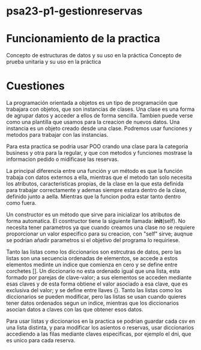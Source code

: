 # psa23-p1-gestionreservas

# Funcionamiento de la practica
Concepto de estructuras de datos y su uso en la práctica
Concepto de prueba unitaria y su uso en la práctica
# Cuestiones
La programación orientada a objetos es un tipo de programación que trabajara con objetos, que son instancias de clases.
Una clase es una forma de agrupar datos y acceder a ellos de forma sencilla. Tambien puede verse como una plantilla que usamos para la creacion de nuevos datos.
Una instancia es un objeto creado desde una clase.
Podremos usar funciones y metodos para trabajar con las instancias.

Para esta practica se podria usar POO crando una clase para la categoria business y otra para la regular, y que con metodos y funciones mostrase la informacion pedido o midificase las reservas.

La principal diferencia entre una función y un método es que la función trabaja con datos externos a ella, mientras que el metodo tan solo necesita los atributos, caracteristicas propias, de la clase en la que esta definida para trabajar correctamente y ademas siempre estara dentro de la clase, definido junto a aella. Mientras que la funcion podra estar tanto dentro como fuera.

Un constructor es un método que sirve para inicializar los atributos de forma automatica. El cosntructor tiene la siguiente llamada: __init__(self). 
No necesita tener parametros ya que cuando creamos una clase no se requiere proporcionar un valor especifico para su creacion, con "self" sirve; auqnue se podrian añadir parametros si el objetivo del programa lo requiriese.

Tanto las listas como los diccionarios son estrcutras de datos, pero las listas son una secuencia ordenadas de elementos, se accede a estos elementos medinte un indice que comienza en cero y se define entre corchetes []. 
Un diccionario no esta ordenado igual que una lista, esta formado por parejas de clave-valor; a sus elementos se acceden mediante esas claves y de esta forma obtiene el valor asociado a esa clave, que es exclusiva del valor; y se define entre llaves {}. 
Tanto las listas como los diccionarios se pueden modificar, pero las listas se usan cuando quieres tener datos ordenados segun un indice, mientras que los diccionarios asocian datos a claves con las que obtener esos datos.

Para usar listas y diccionarios en la practica se podrian guardar cada csv en una lista distinta, y para modificar los asientos o reservas, usar diccionarios accediendo a las filas mediante claves especificas, por ejemplo el dni, que es unico para cada reserva. 

